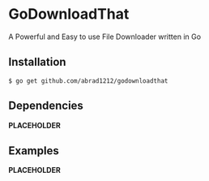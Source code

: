 # GoDownloadThat
A Powerful and Easy to use File Downloader written in Go

## Installation
`$ go get github.com/abrad1212/godownloadthat`

## Dependencies
**PLACEHOLDER**

## Examples
**PLACEHOLDER**